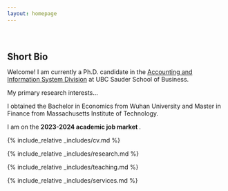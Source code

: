 ```yaml
---
layout: homepage
---
```


<h2 id="bio" style="margin: 2px 0px 0px;"> <br> 
<br> Short Bio</h2>

Welcome! I am currently a Ph.D. candidate in the [Accounting and Information System Division](https://www.sauder.ubc.ca/thought-leadership/divisions/accounting-information-systems) at UBC Sauder School of Business.  

My primary research interests...

I obtained the Bachelor in Economics from Wuhan University and Master in Finance from Massachusetts Institute of Technology.

I am on the <strong >2023-2024 academic job market </strong>.

 
 
{% include_relative _includes/cv.md %}
 
{% include_relative _includes/research.md %}
 
{% include_relative _includes/teaching.md %} 
 
{% include_relative _includes/services.md %}
